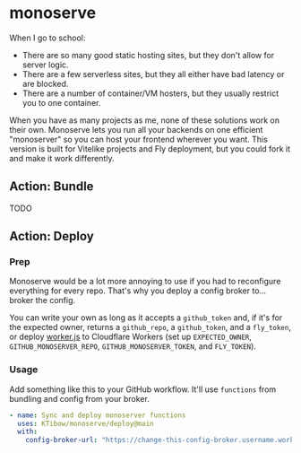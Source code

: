 # monoserve

When I go to school:

- There are so many good static hosting sites, but they don't allow for server logic.
- There are a few serverless sites, but they all either have bad latency or are blocked.
- There are a number of container/VM hosters, but they usually restrict you to one container.

When you have as many projects as me, none of these solutions work on their own. Monoserve lets you run all your backends on one efficient "monoserver" so you can host your frontend wherever you want. This version is built for Vitelike projects and Fly deployment, but you could fork it and make it work differently.

## Action: Bundle

TODO

## Action: Deploy

### Prep

Monoserve would be a lot more annoying to use if you had to reconfigure everything for every repo. That's why you deploy a config broker to... broker the config.

You can write your own as long as it accepts a `github_token` and, if it's for the expected owner, returns a `github_repo`, a `github_token`, and a `fly_token`, or deploy [worker.js](https://github.com/KTibow/monoserve/blob/main/worker.js) to Cloudflare Workers (set up `EXPECTED_OWNER`, `GITHUB_MONOSERVER_REPO`, `GITHUB_MONOSERVER_TOKEN`, and `FLY_TOKEN`).

### Usage

Add something like this to your GitHub workflow. It'll use `functions` from bundling and config from your broker.
```yaml
- name: Sync and deploy monoserver functions
  uses: KTibow/monoserve/deploy@main
  with:
    config-broker-url: "https://change-this-config-broker.username.workers.dev"
```
